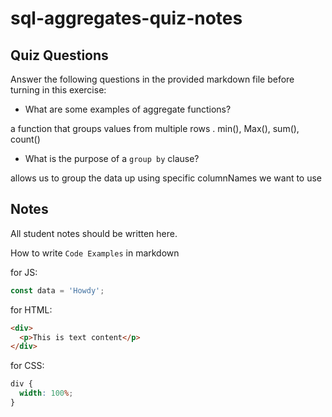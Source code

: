 # sql-aggregates-quiz-notes

## Quiz Questions

Answer the following questions in the provided markdown file before turning in this exercise:

- What are some examples of aggregate functions?

a function that groups values from multiple rows .
min(), Max(), sum(), count()

- What is the purpose of a `group by` clause?

allows us to group the data up using specific columnNames we want to use

## Notes

All student notes should be written here.

How to write `Code Examples` in markdown

for JS:

```javascript
const data = 'Howdy';
```

for HTML:

```html
<div>
  <p>This is text content</p>
</div>
```

for CSS:

```css
div {
  width: 100%;
}
```
